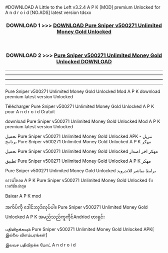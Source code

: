 #DOWNLOAD A Little to the Left v3.2.4 A P K [MOD] premium Unlocked for A n d r o i d [NO.ADS] latest version tdsxx 



<div align="center">

<h3>DOWNLOAD 1 >>> <a href="https://getmod1.web.app/?judule=Btd Battles">DOWNLOAD Pure Sniper v500271 Unlimited Money Gold Unlocked </a></h3><br>

<h3>DOWNLOAD 2 >>> <a href="https://getmod1.web.app/?judule=Btd Battles">Pure Sniper v500271 Unlimited Money Gold Unlocked  DOWNLOAD </a></h3>

</div>


----------------------------------------------------------

----------------------------------------------------------

----------------------------------------------------------

----------------------------------------------------------


Pure Sniper v500271 Unlimited Money Gold Unlocked  Mod A P K download premium latest version Unlocked

Télécharger Pure Sniper v500271 Unlimited Money Gold Unlocked  A P K pour A n d r o i d Gratuit

download Pure Sniper v500271 Unlimited Money Gold Unlocked  Mod A P K premium latest version Unlocked

تحميل Pure Sniper v500271 Unlimited Money Gold Unlocked  APK - تنزيل برنامج Pure Sniper v500271 Unlimited Money Gold Unlocked  A P K مهكر

تحميل Pure Sniper v500271 Unlimited Money Gold Unlocked  مهكر اخر اصدار

تطبيق Pure Sniper v500271 Unlimited Money Gold Unlocked  A P K مهكر

Pure Sniper v500271 Unlimited Money Gold Unlocked  برابط مباشر للاندرويد

ดาวน์โหลด A P K Pure Sniper v500271 Unlimited Money Gold Unlocked  รับเวอร์ชันล่าสุด

Baixar A P K mod

အက်ပ်ကို ဒေါင်းလုဒ်လုပ်ပါ။ Pure Sniper v500271 Unlimited Money Gold Unlocked  A P K အမည်သည်ကူကိုင်Andriod ဗားရှင်း

பதிவிறக்கவும் Pure Sniper v500271 Unlimited Money Gold Unlocked  APK[ இல்லை விளம்பரங்கள்] 
 
இலவச பதிவிறக்க மோட் A n d r o i d



